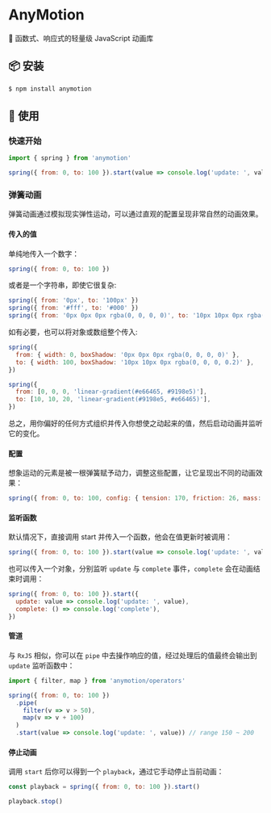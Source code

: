 # AnyMotion

💫 函数式、响应式的轻量级 JavaScript 动画库

## 📦 安装

```sh
$ npm install anymotion
```

## 🎯 使用

### 快速开始

```js
import { spring } from 'anymotion'

spring({ from: 0, to: 100 }).start(value => console.log('update: ', value))
```

### 弹簧动画

弹簧动画通过模拟现实弹性运动，可以通过直观的配置呈现非常自然的动画效果。

#### 传入的值

单纯地传入一个数字：

```js
spring({ from: 0, to: 100 })
```

或者是一个字符串，即使它很复杂:

```js
spring({ from: '0px', to: '100px' })
spring({ from: '#fff', to: '#000' })
spring({ from: '0px 0px 0px rgba(0, 0, 0, 0)', to: '10px 10px 0px rgba(0, 0, 0, 0.2)' })
```

如有必要，也可以将对象或数组整个传入:

```js
spring({
  from: { width: 0, boxShadow: '0px 0px 0px rgba(0, 0, 0, 0)' },
  to: { width: 100, boxShadow: '10px 10px 0px rgba(0, 0, 0, 0.2)' },
})

spring({
  from: [0, 0, 0, 'linear-gradient(#e66465, #9198e5)'],
  to: [10, 10, 20, 'linear-gradient(#9198e5, #e66465)'],
})
```

总之，用你偏好的任何方式组织并传入你想使之动起来的值，然后启动动画并监听它的变化。

#### 配置

想象运动的元素是被一根弹簧赋予动力，调整这些配置，让它呈现出不同的动画效果：

```js
spring({ from: 0, to: 100, config: { tension: 170, friction: 26, mass: 1, precision: 0.01 } })
```

#### 监听函数

默认情况下，直接调用 start 并传入一个函数，他会在值更新时被调用：

```js
spring({ from: 0, to: 100 }).start(value => console.log('update: ', value))
```

也可以传入一个对象，分别监听 `update` 与 `complete` 事件，`complete` 会在动画结束时调用：

```js
spring({ from: 0, to: 100 }).start({
  update: value => console.log('update: ', value),
  complete: () => console.log('complete'),
})
```

#### 管道

与 `RxJS` 相似，你可以在 `pipe` 中去操作响应的值，经过处理后的值最终会输出到 `update` 监听函数中：

```js
import { filter, map } from 'anymotion/operators'

spring({ from: 0, to: 100 })
  .pipe(
    filter(v => v > 50),
    map(v => v + 100)
  )
  .start(value => console.log('update: ', value)) // range 150 ~ 200
```

#### 停止动画

调用 `start` 后你可以得到一个 `playback`，通过它手动停止当前动画：

```js
const playback = spring({ from: 0, to: 100 }).start()

playback.stop()
```
